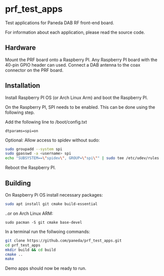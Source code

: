 # prf_test_apps
Test applications for Paneda DAB RF front-end board.

For information about each application, please read the source code.

## Hardware
Mount the PRF board onto a Raspberry PI. Any Raspberry PI board with the 40-pin
GPIO header can used.
Connect a DAB antenna to the coax connector on the PRF board.

## Installation
Install Raspberry PI OS (or Arch Linux Arm) and boot the Raspberry PI.

On the Raspberry PI, SPI needs to be enabled. This can be done using the
following step.

Add the following line to /boot/config.txt
```
dtparams=spi=on
```

Optional: Allow access to spidev without sudo:
```bash
sudo groupadd --system spi
sudo gpasswd -a <username> spi
echo "SUBSYSTEM==\"spidev\", GROUP=\"spi\"" | sudo tee /etc/udev/rules.d/90-spi.rules
```
Reboot the Raspberry PI.

## Building 
On Raspberry Pi OS install necessary packages:
```bash
sudo apt install git cmake build-essential
```

..or on Arch Linux ARM:
```
sudo pacman -S git cmake base-devel
```

In a terminal run the follwoing commands:
```bash
git clone https://github.com/paneda/prf_test_apps.git
cd prf_test_apps
mkdir build && cd build
cmake ..
make
```

Demo apps should now be ready to run.

